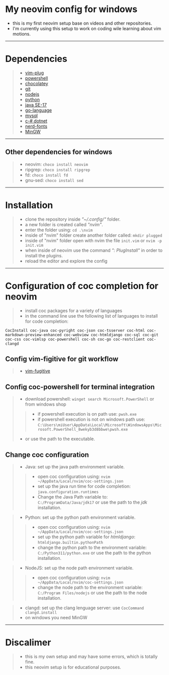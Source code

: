 # My neovim config for windows 
- this is my first neovim setup base on videos and other repositories.
- I'm currently using this setup to work on coding wile learning about vim motions. 

---

# Dependencies 
>- [vim-plug](https://github.com/junegunn/vim-plug)
>- [powershell](https://www.microsoft.com/store/productid/9MZ1SNWT0N5D?ocid=pdpshare)
>- [chocolatey](https://chocolatey.org/install)
>- [git](https://git-scm.com/download/win)
>- [nodejs](https://nodejs.org/en)
>- [python](https://www.python.org/downloads/)
>- [java SE-17](https://www.oracle.com/java/technologies/javase/jdk17-archive-downloads.html)
>- [go-language](https://go.dev)
>- [mysql](https://dev.mysql.com/downloads/mysql/)
>- [c-# dotnet](https://dotnet.microsoft.com/en-us/download)
>- [nerd-fonts](https://www.nerdfonts.com)
>- [MinGW](https://www.mingw-w64.org)

---

## Other dependencies for windows
>- neovim: `choco install neovim`
>- ripgrep: `choco install ripgrep`
>- fd: `choco install fd`
>- gnu-sed: `choco install sed`

---

# Installation 
>- clone the repository inside *"~/.config/"* folder.
>- a new folder is created called *"nvim"*.
>- enter the folder using: `cd .\nvim`
>- inside of "nvim" folder create another folder called: `mkdir plugged`
>- inside of "nvim" folder open with nvim the file `init.vim` or `nvim -p init.vim`
>- when inside of neovim use the command *": PlugInstall"* in order to install the plugins.
>- reload the editor and explore the config

---

# Configuration of coc completion for neovim
>- install coc packages for a variety of languages 
>- in the command line use the following list of languages to install for code completion:
```terminal
CocInstall coc-java coc-pyright coc-json coc-tsserver coc-html coc-markdown-preview-enhanced coc-webview coc-htmldjango coc-sql coc-git coc-css coc-vimlsp coc-powershell coc-sh coc-go coc-restclient coc-clangd
```

## Config vim-figitive for git workflow
>- [vim-fugitive](https://github.com/tpope/vim-fugitive)
## Config coc-powershell for terminal integration
>- download powershell: `winget search Microsoft.PowerShell` or from windows shop
>>- if powershell execution is on path use: `pwsh.exe`
>>- if powershell execution is not on windows path use: `C:\Users\miUser\AppData\Local\Microsoft\WindowsApps\Microsoft.PowerShell_8wekyb3d8bbwe\pwsh.exe`
>- or use the path to the executable.

## Change coc configuration 

>- Java: set up the java path environment variable.
>>- open coc configuration using: `nvim ~/AppData/Local/nvim/coc-settings.json`
>>- set up the java run time for code completion: `java.configuration.runtimes`
>>- Change the Java Path variable to: `C:/ProgramData/Java/jdk17` or use the path to the *jdk* installation.

>- Python: set up the python path environment variable.
>>- open coc configuration using: `nvim ~/AppData/Local/nvim/coc-settings.json`
>>- set up the python path variable for *htmldjango*: `htmldjango.builtin.pythonPath`
>>- change the python path to the environment variable: `C:/Python311/python.exe` or use the path to the python installation.

>- NodeJS: set up the node path environment variable.
>>- open coc configuration using: `nvim ~/AppData/Local/nvim/coc-settings.json`
>>- change the node path to the environment variable: `C:/Program Files/nodejs` or use the path to the node installation.

>- clangd: set up the clang lenguage server: use `CocCommand clangd.install`
>- on windows you need MinGW

---

# Discalimer
>- this is my own setup and may have some errors, which is totally fine.
>- this neovim setup is for educational purposes.
